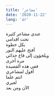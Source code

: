 ```yaml
---
title: 'مشاعر'
date: '2020-11-22'
lang: 'ar'
---
```


عندي مشاعر كثيرة  
تحت اقدامي  
بكل خطوة  
أفتح عليهم النور  
ويلجؤون إلى قاع حذائي  
مرة أخرى  
ففي هذه القصيدة  
أقول لمشاعري  
انتم علما  
لغيري  
الآن ومن بعد  
 